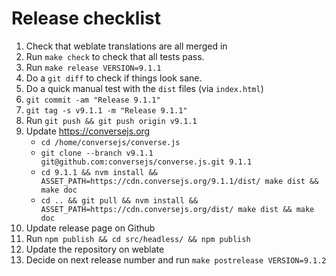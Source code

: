 # Release checklist

1. Check that weblate translations are all merged in
2. Run `make check` to check that all tests pass.
3. Run `make release VERSION=9.1.1`
4. Do a `git diff` to check if things look sane.
5. Do a quick manual test with the `dist` files (via `index.html`)
6. `git commit -am "Release 9.1.1"`
7. `git tag -s v9.1.1 -m "Release 9.1.1"`
8. Run `git push && git push origin v9.1.1`
9. Update https://conversejs.org
    * `cd /home/conversejs/converse.js`
    * `git clone --branch v9.1.1 git@github.com:conversejs/converse.js.git 9.1.1`
    * `cd 9.1.1 && nvm install && ASSET_PATH=https://cdn.conversejs.org/9.1.1/dist/ make dist && make doc`
    * `cd .. && git pull && nvm install && ASSET_PATH=https://cdn.conversejs.org/dist/ make dist && make doc`
10. Update release page on Github
11. Run `npm publish && cd src/headless/ && npm publish`
12. Update the repository on weblate
13. Decide on next release number and run `make postrelease VERSION=9.1.2`
